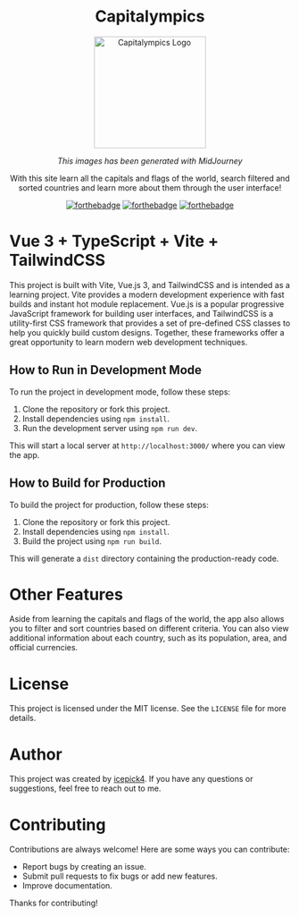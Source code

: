 <div align="center">

# Capitalympics

<img src="https://raw.githubusercontent.com/icepick4/capitalympics/main/src/assets/logo.png" alt="Capitalympics Logo" width="200" />

_This images has been generated with MidJourney_

With this site learn all the capitals and flags of the world, search filtered and sorted countries and learn more about them through the user interface!

[![forthebadge](https://forthebadge.com/images/badges/made-with-vue.svg)](https://forthebadge.com)
[![forthebadge](https://forthebadge.com/images/badges/built-with-love.svg)](https://forthebadge.com)
[![forthebadge](https://forthebadge.com/images/badges/open-source.svg)](https://forthebadge.com)

</div>

# Vue 3 + TypeScript + Vite + TailwindCSS

This project is built with Vite, Vue.js 3, and TailwindCSS and is intended as a learning project. Vite provides a modern development experience with fast builds and instant hot module replacement. Vue.js is a popular progressive JavaScript framework for building user interfaces, and TailwindCSS is a utility-first CSS framework that provides a set of pre-defined CSS classes to help you quickly build custom designs. Together, these frameworks offer a great opportunity to learn modern web development techniques.

## How to Run in Development Mode

To run the project in development mode, follow these steps:

1. Clone the repository or fork this project.
2. Install dependencies using `npm install`.
3. Run the development server using `npm run dev`.

This will start a local server at `http://localhost:3000/` where you can view the app.

## How to Build for Production

To build the project for production, follow these steps:

1. Clone the repository or fork this project.
2. Install dependencies using `npm install`.
3. Build the project using `npm run build`.

This will generate a `dist` directory containing the production-ready code.

# Other Features

Aside from learning the capitals and flags of the world, the app also allows you to filter and sort countries based on different criteria. You can also view additional information about each country, such as its population, area, and official currencies.

# License

This project is licensed under the MIT license. See the `LICENSE` file for more details.

# Author

This project was created by [icepick4](https://github.com/icepick4). If you have any questions or suggestions, feel free to reach out to me.

# Contributing

Contributions are always welcome! Here are some ways you can contribute:

-   Report bugs by creating an issue.
-   Submit pull requests to fix bugs or add new features.
-   Improve documentation.

Thanks for contributing!
